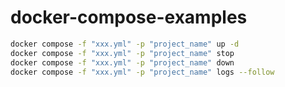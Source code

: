 # docker-compose-examples

```bash
docker compose -f "xxx.yml" -p "project_name" up -d
docker compose -f "xxx.yml" -p "project_name" stop
docker compose -f "xxx.yml" -p "project_name" down
docker compose -f "xxx.yml" -p "project_name" logs --follow
```
